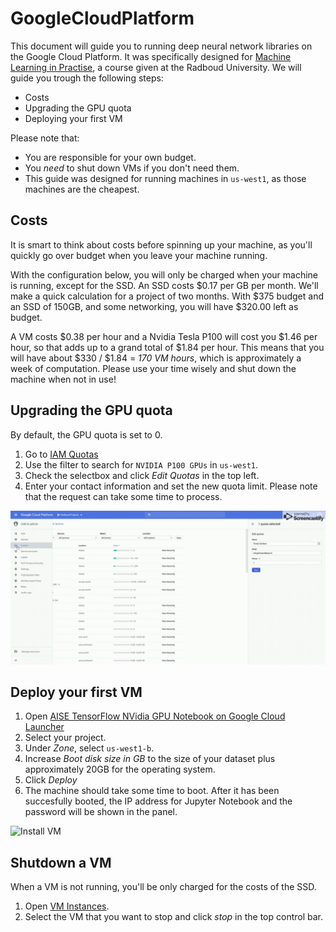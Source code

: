 # GoogleCloudPlatform
This document will guide you to running deep neural network libraries on the Google Cloud Platform. It was specifically designed for [Machine Learning in Practise](https://www.ru.nl/prospectus/socsci/courses-osiris/ai/nwi-imc030-machine-learning-practice/), a course given at the Radboud University. We will guide you trough the following steps:
* Costs
* Upgrading the GPU quota
* Deploying your first VM

Please note that:
* You are responsible for your own budget.
* You _need_ to shut down VMs if you don't need them.
* This guide was designed for running machines in `us-west1`, as those machines are the cheapest.

## Costs
It is smart to think about costs before spinning up your machine, as you'll quickly go over budget when you leave your machine running.

With the configuration below, you will only be charged when your machine is running, except for the SSD. An SSD costs $0.17 per GB per month. We'll make a quick calculation for a project of two months. With $375 budget and an SSD of 150GB, and some networking, you will have $320.00 left as budget.

A VM costs $0.38 per hour and a Nvidia Tesla P100 will cost you $1.46 per hour, so that adds up to a grand total of $1.84 per hour. This means that you will have about $330 / $1.84 = *170 VM hours*, which is approximately a week of computation. Please use your time wisely and shut down the machine when not in use!

## Upgrading the GPU quota
By default, the GPU quota is set to 0.
1. Go to [IAM Quotas](https://console.cloud.google.com/iam-admin/quotas)
2. Use the filter to search for `NVIDIA P100 GPUs` in `us-west1`. 
3. Check the selectbox and click _Edit Quotas_ in the top left.
4. Enter your contact information and set the new quota limit.
Please note that the request can take some time to process.

![Update Quota](gifs/quota.gif)

## Deploy your first VM
1. Open [AISE TensorFlow NVidia GPU Notebook on Google Cloud Launcher](https://console.cloud.google.com/projectselector/launcher/details/jetware/tensorflow-python-cuda-minilab)
2. Select your project.
3. Under _Zone_, select `us-west1-b`.
4. Increase _Boot disk size in GB_ to the size of your dataset plus approximately 20GB for the operating system.
5. Click _Deploy_
6. The machine should take some time to boot. After it has been succesfully booted, the IP address for Jupyter Notebook and the password will be shown in the panel.

![Install VM](gifs/vm.gif)

## Shutdown a VM
When a VM is not running, you'll be only charged for the costs of the SSD.
1. Open [VM Instances](https://console.cloud.google.com/compute/instances).
2. Select the VM that you want to stop and click _stop_ in the top control bar.

